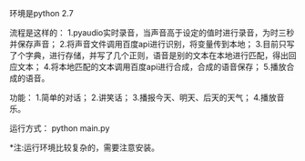 环境是python 2.7

流程是这样的：
1.pyaudio实时录音，当声音高于设定的值时进行录音，为时三秒并保存声音；
2.将声音文件调用百度api进行识别，将变量传到本地；
3.目前只写了个字典，进行存储，并写了几个正则，语音是别的文本在本地进行匹配，得出回应文本；
4.将本地匹配的文本调用百度api进行合成，合成的语音保存；
5.播放合成的语音。

功能：
1.简单的对话；
2.讲笑话；
3.播报今天、明天、后天的天气；
4.播放音乐。

运行方式：
python main.py

*注:运行环境比较复杂的，需要注意安装。



